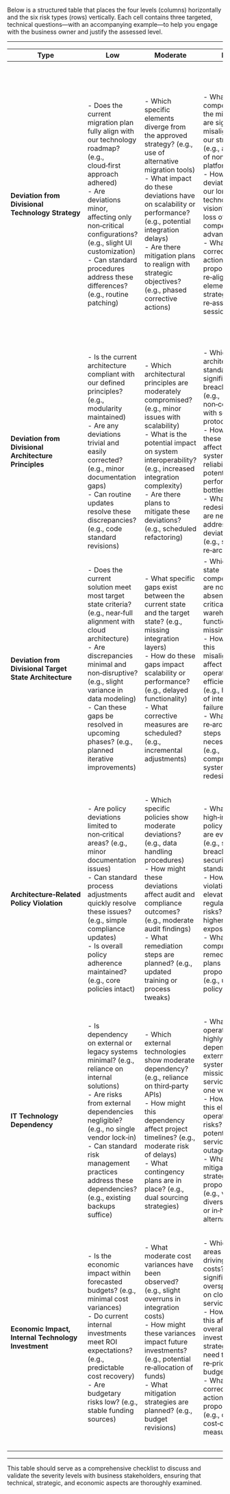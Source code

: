 Below is a structured table that places the four levels (columns) horizontally and the six risk types (rows) vertically. Each cell contains three targeted, technical questions—with an accompanying example—to help you engage with the business owner and justify the assessed level.

---

| **Type** | **Low** | **Moderate** | **High** | **Critical** |
|----------|---------|--------------|----------|--------------|
| **Deviation from Divisional Technology Strategy** | - Does the current migration plan fully align with our technology roadmap? (e.g., cloud‑first approach adhered) <br> - Are deviations minor, affecting only non‑critical configurations? (e.g., slight UI customization) <br> - Can standard procedures address these differences? (e.g., routine patching) | - Which specific elements diverge from the approved strategy? (e.g., use of alternative migration tools) <br> - What impact do these deviations have on scalability or performance? (e.g., potential integration delays) <br> - Are there mitigation plans to realign with strategic objectives? (e.g., phased corrective actions) | - What core components of the migration are significantly misaligned with our strategy? (e.g., adoption of non‑standard platforms) <br> - How do these deviations risk our long‑term technology vision? (e.g., loss of competitive advantage) <br> - What corrective actions are proposed to re‑align critical elements? (e.g., strategic re‑assessment sessions) | - Which critical strategic elements are entirely bypassed by the current plan? (e.g., major security or performance standards neglected) <br> - What immediate risks to business continuity have been identified? (e.g., substantial operational gaps) <br> - What urgent measures are required to remediate these misalignments? (e.g., complete process overhaul) |
| **Deviation from Divisional Architecture Principles** | - Is the current architecture compliant with our defined principles? (e.g., modularity maintained) <br> - Are any deviations trivial and easily corrected? (e.g., minor documentation gaps) <br> - Can routine updates resolve these discrepancies? (e.g., code standard revisions) | - Which architectural principles are moderately compromised? (e.g., minor issues with scalability) <br> - What is the potential impact on system interoperability? (e.g., increased integration complexity) <br> - Are there plans to mitigate these deviations? (e.g., scheduled refactoring) | - Which core architectural standards are significantly breached? (e.g., non‑compliance with security protocols) <br> - How might these breaches affect overall system reliability? (e.g., potential performance bottlenecks) <br> - What redesign efforts are needed to address these deviations? (e.g., significant re‑architecture) | - Which fundamental architecture principles are entirely violated? (e.g., neglect of security and scalability) <br> - What is the immediate risk to system integrity? (e.g., high failure risk under load) <br> - What emergency actions must be taken? (e.g., immediate process suspension until resolved) |
| **Deviation from Divisional Target State Architecture** | - Does the current solution meet most target state criteria? (e.g., near‑full alignment with cloud architecture) <br> - Are discrepancies minimal and non‑disruptive? (e.g., slight variance in data modeling) <br> - Can these gaps be resolved in upcoming phases? (e.g., planned iterative improvements) | - What specific gaps exist between the current state and the target state? (e.g., missing integration layers) <br> - How do these gaps impact scalability or performance? (e.g., delayed functionality) <br> - What corrective measures are scheduled? (e.g., incremental adjustments) | - Which target state components are notably absent? (e.g., critical data warehousing functions missing) <br> - How does this misalignment affect operational efficiency? (e.g., high risk of integration failures) <br> - What re‑architecture steps are necessary? (e.g., comprehensive system redesign) | - How does the current architecture fundamentally fail to meet the target state? (e.g., complete misalignment with core cloud principles) <br> - What severe operational risks arise? (e.g., risk of systemic failures) <br> - What urgent transformation measures are needed? (e.g., full‑scale re‑engineering) |
| **Architecture‑Related Policy Violation** | - Are policy deviations limited to non‑critical areas? (e.g., minor documentation issues) <br> - Can standard process adjustments quickly resolve these issues? (e.g., simple compliance updates) <br> - Is overall policy adherence maintained? (e.g., core policies intact) | - Which specific policies show moderate deviations? (e.g., data handling procedures) <br> - How might these deviations affect audit and compliance outcomes? (e.g., moderate audit findings) <br> - What remediation steps are planned? (e.g., updated training or process tweaks) | - What high‑impact policy violations are evident? (e.g., significant breach of data security standards) <br> - How do these violations elevate regulatory risks? (e.g., higher penalty exposure) <br> - What comprehensive remediation plans are proposed? (e.g., urgent policy overhaul) | - Which critical policies are violated, thereby compromising operations? (e.g., failure to adhere to mandatory security protocols) <br> - What immediate regulatory risks exist? (e.g., potential legal actions or fines) <br> - What emergency measures must be implemented? (e.g., operational suspension until resolved) |
| **IT Technology Dependency** | - Is dependency on external or legacy systems minimal? (e.g., reliance on internal solutions) <br> - Are risks from external dependencies negligible? (e.g., no single vendor lock‑in) <br> - Can standard risk management practices address these dependencies? (e.g., existing backups suffice) | - Which external technologies show moderate dependency? (e.g., reliance on third‑party APIs) <br> - How might this dependency affect project timelines? (e.g., moderate risk of delays) <br> - What contingency plans are in place? (e.g., dual sourcing strategies) | - What key operations are highly dependent on external systems? (e.g., mission‑critical services tied to one vendor) <br> - How does this elevate operational risks? (e.g., potential service outages) <br> - What mitigation strategies are proposed? (e.g., vendor diversification or in‑house alternatives) | - Which operations are critically dependent on external/legacy technology? (e.g., single point of failure) <br> - What are the immediate risks to service continuity? (e.g., catastrophic disruption risk) <br> - What urgent actions are required to reduce this dependency? (e.g., immediate vendor diversification) |
| **Economic Impact, Internal Technology Investment** | - Is the economic impact within forecasted budgets? (e.g., minimal cost variances) <br> - Do current internal investments meet ROI expectations? (e.g., predictable cost recovery) <br> - Are budgetary risks low? (e.g., stable funding sources) | - What moderate cost variances have been observed? (e.g., slight overruns in integration costs) <br> - How might these variances impact future investments? (e.g., potential re‑allocation of funds) <br> - What mitigation strategies are planned? (e.g., budget revisions) | - Which project areas are driving high costs? (e.g., significant overspending on cloud services) <br> - How does this affect the overall investment strategy? (e.g., need to re‑prioritize budgets) <br> - What corrective actions are proposed? (e.g., detailed cost‑control measures) | - What critical economic risks threaten project viability? (e.g., unsustainable cost overruns) <br> - How does this impact long‑term internal investment plans? (e.g., jeopardizes future innovation funding) <br> - What immediate financial interventions are required? (e.g., emergency budget restructuring) |

---

This table should serve as a comprehensive checklist to discuss and validate the severity levels with business stakeholders, ensuring that technical, strategic, and economic aspects are thoroughly examined.
